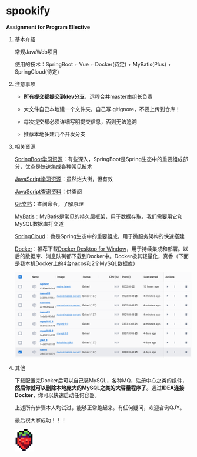 # spookify
**Assignment for Program Ellective**

1. 基本介绍

   常规JavaWeb项目

   使用的技术：SpringBoot + Vue + Docker(待定) + MyBatis(Plus) + SpringCloud(待定)

2. 注意事项

   * **所有提交都提交到dev分支**，远程合并master由组长负责

   * 大文件自己本地建一个文件夹，自己写.gitignore，不要上传到仓库！
   * 每次提交都必须详细写明提交信息，否则无法追溯
   * 推荐本地多建几个开发分支

3. 相关资源

   [SpringBoot学习资源](https://www.yuque.com/leifengyang/springboot3/vznmdeb4kgn90vrx)：有些深入，SpringBoot是Spring生态中的重要组成部分，优点是快速集成各种常见技术

   [JavaScript学习资源](https://www.runoob.com/jsref/dom-obj-attributes.html)：虽然烂大街，但有效

   [JavaScript查询资料](https://developer.mozilla.org/zh-CN/)：供查阅

   [Git文档](https://git-scm.com/book/zh/v2)：查阅命令，了解原理

   [MyBatis](https://www.cnblogs.com/diffx/p/10611082.html)：MyBatis是常见的持久层框架，用于数据存取，我们需要用它和MySQL数据库打交道

   [SpringCloud]()：也是Spring生态中的重要组成，用于微服务架构的快速搭建

   [Docker](https://learn.lianglianglee.com/%E4%B8%93%E6%A0%8F/%E7%94%B1%E6%B5%85%E5%85%A5%E6%B7%B1%E5%90%83%E9%80%8F%20Docker-%E5%AE%8C)：推荐下载[Docker Desktop for Window](https://www.docker.com/products/docker-desktop/)，用于持续集成和部署。以后的数据库、消息队列都下载到Docker中。Docker极其轻量化，真香（下面是我本机Docker上的4台nacos和2个MySQL数据库）

   ![image-20231031091542274](README.assets/image-20231031091542274.png)

4. 其他

   下载配置完Docker后可以自己装MySQL，各种MQ，注册中心之类的组件，**然后你就可以删除本地庞大的MySQL之类的大容量程序了**。通过**IDEA连接Docker**，你可以快速启动任何容器。

   上述所有步骤本人均试过，能够正常跑起来。有任何疑问，欢迎咨询QJY。

   最后祝大家成功！！！

   

   <img src="README.assets/image-20231031090703069.png" alt="image-20231031090703069" style="zoom: 25%;" />

   

